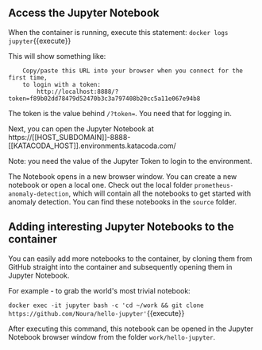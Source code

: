 ## Access the Jupyter Notebook

When the container is running, execute this statement:
`docker logs jupyter`{{execute}}

This will show something like:
```
    Copy/paste this URL into your browser when you connect for the first time,
    to login with a token:
        http://localhost:8888/?token=f89b02dd78479d52470b3c3a797408b20cc5a11e067e94b8
```

The token is the value behind `/?token=`. You need that for logging in.

Next, you can open the Jupyter Notebook at
 https://[[HOST_SUBDOMAIN]]-8888-[[KATACODA_HOST]].environments.katacoda.com/

Note: you need the value of the Jupyter Token to login to the environment.

The Notebook opens in a new browser window. You can create a new notebook or open a local one. Check out the local folder `prometheus-anomaly-detection`, which will contain all the notebooks to get started with anomaly detection. You can find these notebooks in the `source` folder.

## Adding interesting Jupyter Notebooks to the container
You can easily add more notebooks to the container, by cloning them from GitHub straight into the container and subsequently opening them in Jupyter Notebook.

For example - to grab the world's most trivial notebook:

`docker exec -it jupyter bash -c 'cd ~/work && git clone https://github.com/Noura/hello-jupyter'`{{execute}}

After executing this command, this notebook can be opened in the Jupyter Notebook browser window from the folder `work/hello-jupyter`.
